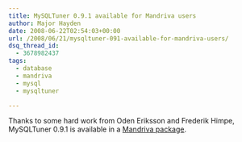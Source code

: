 ```yaml
---
title: MySQLTuner 0.9.1 available for Mandriva users
author: Major Hayden
date: 2008-06-22T02:54:03+00:00
url: /2008/06/21/mysqltuner-091-available-for-mandriva-users/
dsq_thread_id:
  - 3678982437
tags:
  - database
  - mandriva
  - mysql
  - mysqltuner

---
```

Thanks to some hard work from Oden Eriksson and Frederik Himpe, MySQLTuner 0.9.1 is available in a [Mandriva package][1].

 [1]: http://rpmfind.net/linux/RPM/mandriva/devel/cooker/i586/media/contrib/release/mysqltuner-0.9.1-1mdv2009.0.noarch.html